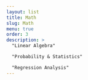 ```yaml
---
layout: list
title: Math
slug: Math
menu: true
order: 3
description: >
  "Linear Algebra"

  "Probability & Statistics"

  "Regression Analysis"
---
```

